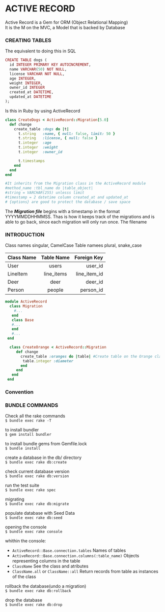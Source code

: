 # ACTIVE RECORD
Active Record is a Gem for ORM (Object Relational Mapping)  
It is the M on the MVC, a Model that is backed by Database  
### CREATING TABLES

The equivalent to doing this in SQL
```ruby
CREATE TABLE dogs (
  id INTEGER PRIMARY KEY AUTOINCREMENT,
  name VARCHAR(50) NOT NULL,
  license VARCHAR NOT NULL,
  age INTEGER,
  weight INTEGER,
  owner_id INTEGER
  created_at DATETIME,
  updated_at DATETIME
);
```

Is this in Ruby by using ActiveRecord
```ruby
class CreateDogs < ActiveRecord::Migration[5.0] 
  def change 
    create_table :dogs do |t|
      t.string   :name, { null: false, limit: 50 }
      t.string   :license, { null: false }
      t.integer  :age
      t.integer  :weight
      t.integer  :owner_id

      t.timestamps
    end
  end
end

#It inherits from the Migration class in the ActiveRecord module
#method_name :tbl_name do |table_object|
#string = VARCHAR(255) unlesss limit
#timestamp = 2 datetime column created_at and updated_at
# {options} are good to protect the database / save space
```
The ***Migration file*** begins with a timestamp in the format YYYYMMDDHHMMSS. Thas is how it keeps track of the migrations and is able to go back, since each migration will only run once.
The filename 
### INTRODUCTION
Class names singular, CamelCase
Table namees plural, snake_case


| Class Name    | Table Name    | Foreign Key  |
| ------------- |:-------------:| ------------:|
| User          | users         | user_id      |
| LineItem      |line_items     | line_item_id |
| Deer          | deer          | deer_id      |
| Person        | people        | person_id    |

```ruby 
module ActiveRecord
  class Migration
    #...
   end
   class Base
   #...
   end
   #...
 end
```
```ruby 
  class CreateOrange < ActiveRecord::Migration
     def change
       create_table :oranges do |table| #Create table on the Orange class
        table.integer :diameter
       end 
     end
   end 
 end
 ```
### Convention
### 


### BUNDLE COMMANDS
Check all the rake commands  
`$ bundle exec rake -T`  

to install bundler  
`$ gem install bundler` 

to install bundle gems from Gemfile.lock  
`$ bundle install`  

create a database in the db/ directory  
`$ bundle exec rake db:create`  

check current database version  
`$ bundle exec rake db:version`  

run the test suite  
`$ bundle exec rake spec`  

migrating  
`$ bundle exec rake db:migrate`  

populate database with Seed Data  
`$ bundle exec rake db:seed`  

opening the console  
`$ bundle exec rake console`  

whithin the console:  
- `ActiveRecord::Base.connection.tables` Names of tables  
- `ActiveRecord::Base.connection.columns(:table_name)` Objects representing columns in the table  
- `ClassName` See the class and atributes  
- `ClassName.all` or `ClassName::all` Return records from table as instances of the class  

rollback the database(undo a migration)  
`$ bundle exec rake db:rollback`  

drop the database  
`$ bundle exec rake db:drop`  
